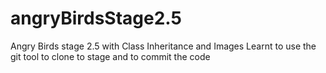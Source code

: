 # angryBirdsStage2.5
Angry Birds stage 2.5 with Class Inheritance and Images
Learnt to use the git tool to clone to stage and to commit the code
